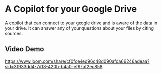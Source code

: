 # A Copilot for your Google Drive 

A copilot that can connect to your google drive and is aware of the data in your drive.
It can answer any of your questions about your files by citing sources.


## Video Demo
https://www.loom.com/share/cf0fce4ed96c48d090afda66246adeaa?sid=3f933dd4-7d18-420b-b4a0-ef92af2ec858
